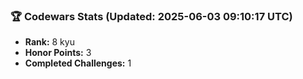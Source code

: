 ### 🏆 Codewars Stats (Updated: 2025-06-03 09:10:17 UTC)

- **Rank:** 8 kyu
- **Honor Points:** 3
- **Completed Challenges:** 1
